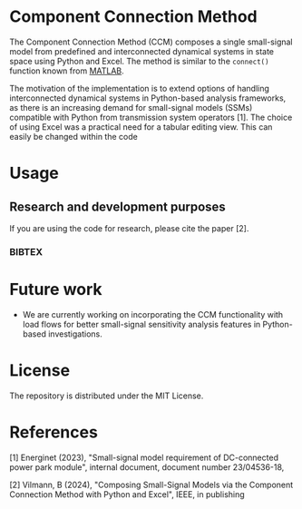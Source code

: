 # Component Connection Method
The Component Connection Method (CCM) composes a single small-signal model from predefined and interconnected dynamical systems in state space using Python and Excel. The method is similar to the `connect()` function known from [MATLAB](https://se.mathworks.com/help/control/ref/dynamicsystem.connect.html). 

The motivation of the implementation is to extend options of handling interconnected dynamical systems in Python-based analysis frameworks, as there is an increasing demand for small-signal models (SSMs) compatible with Python from transmission system operators [1]. The choice of using Excel was a practical need for a tabular editing view. This can easily be changed within the code

# Usage
## Research and development purposes
If you are using the code for research, please cite the paper [2].

### BIBTEX

# Future work
- We are currently working on incorporating the CCM functionality with load flows for better small-signal sensitivity analysis features in Python-based investigations.

# License
The repository is distributed under the MIT License.

# References
[1] Energinet (2023), "Small-signal model requirement of DC-connected power park module", internal document, document number 23/04536-18, 

[2] Vilmann, B (2024), "Composing Small-Signal Models via the Component Connection Method with Python and Excel", IEEE, in publishing
